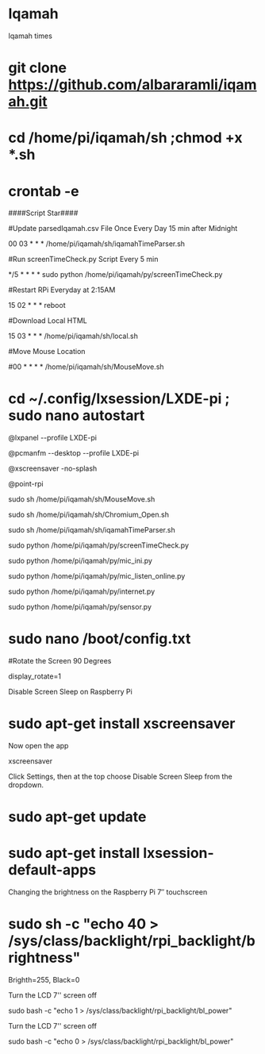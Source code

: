 # Iqamah
Iqamah times


# git clone https://github.com/albararamli/iqamah.git

# cd /home/pi/iqamah/sh ;chmod +x *.sh

# crontab -e

####Script Star####

#Update parsedIqamah.csv File Once Every Day 15 min after  Midnight

00 03 * * * /home/pi/iqamah/sh/iqamahTimeParser.sh

#Run screenTimeCheck.py Script Every 5 min

*/5 * * * * sudo python /home/pi/iqamah/py/screenTimeCheck.py

#Restart RPi Everyday at 2:15AM

15 02 * * * reboot

#Download Local HTML

15 03 * * * /home/pi/iqamah/sh/local.sh

#Move Mouse Location

#00 * * * * /home/pi/iqamah/sh/MouseMove.sh

# cd ~/.config/lxsession/LXDE-pi ; sudo nano autostart 

@lxpanel --profile LXDE-pi

@pcmanfm --desktop --profile LXDE-pi

@xscreensaver -no-splash

@point-rpi

sudo sh /home/pi/iqamah/sh/MouseMove.sh

sudo sh /home/pi/iqamah/sh/Chromium_Open.sh

sudo sh /home/pi/iqamah/sh/iqamahTimeParser.sh

sudo python /home/pi/iqamah/py/screenTimeCheck.py

sudo python /home/pi/iqamah/py/mic_ini.py

sudo python /home/pi/iqamah/py/mic_listen_online.py

sudo python /home/pi/iqamah/py/internet.py

sudo python /home/pi/iqamah/py/sensor.py



# sudo nano /boot/config.txt

#Rotate the Screen 90 Degrees

display_rotate=1



Disable Screen Sleep on Raspberry Pi

# sudo apt-get install xscreensaver

Now open the app

xscreensaver

Click Settings, then at the top choose Disable Screen Sleep from the dropdown. 

# sudo apt-get update

# sudo apt-get install lxsession-default-apps


Changing the brightness on the Raspberry Pi 7″ touchscreen

# sudo sh -c "echo 40 > /sys/class/backlight/rpi_backlight/brightness"

Brighth=255, Black=0

Turn the LCD 7'' screen off

sudo bash -c "echo 1 > /sys/class/backlight/rpi_backlight/bl_power"

Turn the LCD 7'' screen off

sudo bash -c "echo 0 > /sys/class/backlight/rpi_backlight/bl_power"
